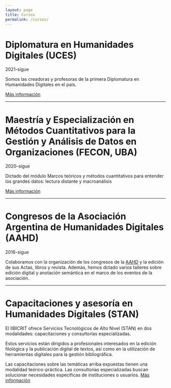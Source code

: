 ```yaml
---
layout: page
title: Cursos
permalink: /cursos/
---
```

# Diplomatura en Humanidades Digitales (UCES)

2021-sigue

Somos las creadoras y profesoras de la primera Diplomatura en Humanidades Digitales en el país.

[Más información](https://www.uces.edu.ar/carreras-escuela-negocios/gestion-del-talento-humano/diplomatura-humanidades-digitales)

----------

# Maestría y Especialización en Métodos Cuantitativos para la Gestión y Análisis de Datos en Organizaciones (FECON, UBA)

2020-sigue

Dictado del módulo Marcos teóricos y métodos cuantitativos para entender los grandes datos: lectura distante y macroanálisis

[Más información](https://www.uba.ar/posgrados/noticia.php?id=307)

---------

# Congresos de la Asociación Argentina de Humanidades Digitales (AAHD)

2016-sigue

Colaboramos con la organización de los congresos de la [AAHD](https://aahd.net.ar/) y la edición de sus Actas, libros y revista. Además, hemos dctado varios talleres sobre edición digital y anotación semántica en el marco de los eventos de la asociación.

----

# Capacitaciones y asesoría en Humanidades Digitales (STAN)

El IIBICRIT ofrece Servicios Tecnológicos de Alto Nivel (STAN) en dos modalidades: capacitaciones y consultorías especializadas.

Estos servicios están dirigidos a profesionales interesados en la edición filológica y la publicación digital de textos, así como en la utilización de herramientas digitales para la gestión bibliográfica.

Las capacitaciones sobre las  temáticas arriba expuestas tienen una modalidad teórico-práctica. Las consultorías especializadas  buscan solucionar necesidades específicas de instituciones o usuarios. 
[Más información](https://iibicrit.conicet.gov.ar/capacitacion-y-asesoramiento/)